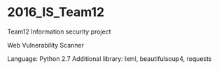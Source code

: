 # 2016_IS_Team12
Team12 Information security project

Web Vulnerability Scanner

Language: Python 2.7
Additional library: lxml, beautifulsoup4, requests
